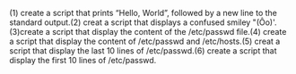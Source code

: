 (1) create a script that prints “Hello, World”, followed by a new line to the standard output.(2) creat a script that displays a confused smiley "(Ôo)'.(3)create a script that display the content of the /etc/passwd file.(4) create a script that display the content of /etc/passwd and /etc/hosts.(5) creat a script that display the last 10 lines of /etc/passwd.(6) create a script that display the first 10 lines of /etc/passwd.
